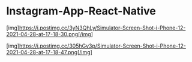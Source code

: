 # Instagram-App-React-Native

[img]https://i.postimg.cc/3yN3QhLy/Simulator-Screen-Shot-i-Phone-12-2021-04-28-at-17-18-30.png[/img]

[img]https://i.postimg.cc/305hGv3p/Simulator-Screen-Shot-i-Phone-12-2021-04-28-at-17-18-47.png[/img]

